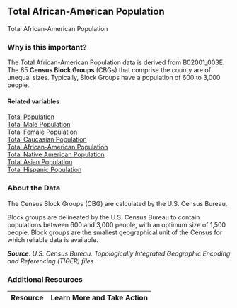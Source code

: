## Total African-American Population
Total African-American Population

### Why is this important?
The Total African-American Population data is derived from B02001_003E. The 85 **Census Block Groups** (CBGs) that comprise the county are of unequal sizes. Typically, Block Groups have a population of 600 to 3,000 people.

#### Related variables
<a href="javascript:void(0)" onclick="model.metricId = 'm1'">Total Population</a>  
<a href="javascript:void(0)" onclick="model.metricId = 'm2'">Total Male Population</a>  
<a href="javascript:void(0)" onclick="model.metricId = 'm3'">Total Female Population</a>  
<a href="javascript:void(0)" onclick="model.metricId = 'm4'">Total Caucasian Population</a>  
<a href="javascript:void(0)" onclick="model.metricId = 'm5'">Total African-American Population</a>  
<a href="javascript:void(0)" onclick="model.metricId = 'm6'">Total Native American Population</a>  
<a href="javascript:void(0)" onclick="model.metricId = 'm7'">Total Asian Population</a>  
<a href="javascript:void(0)" onclick="model.metricId = 'm8'">Total Hispanic Population</a>  

### About the Data
The Census Block Groups (CBG) are calculated by the U.S. Census Bureau.

Block groups are delineated by the U.S. Census Bureau to contain populations between 600 and 3,000 people, with an optimum size of 1,500 people. Block groups are the smallest geographical unit of the Census for which reliable data is available.

_**Source**: U.S. Census Bureau. Topologically Integrated Geographic Encoding and Referencing (TIGER) files_

### Additional Resources
|Resource | Learn More and Take Action | 
|:--- | :--- |